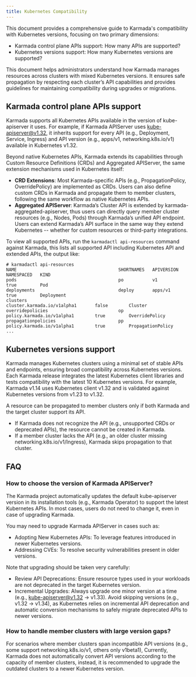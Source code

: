 ```yaml
---
title: Kubernetes Compatibility
---
```


This document provides a comprehensive guide to Karmada's compatibility with Kubernetes versions, focusing on two 
primary dimensions: 
- Karmada control plane APIs support: How many APIs are supported? 
- Kubernetes versions support: How many Kubernetes versions are supported?

This document helps administrators understand how Karmada manages resources across clusters with mixed Kubernetes versions. 
It ensures safe propagation by respecting each cluster’s API capabilities and provides guidelines for maintaining 
compatibility during upgrades or migrations.

## Karmada control plane APIs support

Karmada supports all Kubernetes APIs available in the version of kube-apiserver it uses. For example, if Karmada APIServer 
uses kube-apiserver@v1.32, it inherits support for every API (e.g., Deployment, Service, Ingress) and API version 
(e.g., apps/v1, networking.k8s.io/v1) available in Kubernetes v1.32. 

Beyond native Kubernetes APIs, Karmada extends its capabilities through Custom Resource Definitions (CRDs) and 
Aggregated APIServer, the same extension mechanisms used in Kubernetes itself:
- **CRD Extensions**: Most Karmada-specific APIs (e.g., PropagationPolicy, OverridePolicy) are implemented as CRDs. 
Users can also define custom CRDs in Karmada and propagate them to member clusters, following the same workflow as 
native Kubernetes APIs.
- **Aggregated APIServer**: Karmada’s Cluster API is extended by karmada-aggregated-apiserver, thus users can directly
query member cluster resources (e.g., Nodes, Pods) through Karmada’s unified API endpoint.
Users can extend Karmada’s API surface in the same way they extend Kubernetes -- whether for custom resources or 
third-party integrations.

To view all supported APIs, run the `karmadactl api-resources` command against Karmada, this lists all supported API
including Kubernetes API and extended APIs, the output like:
```
# karmadactl api-resources 
NAME                                       SHORTNAMES   APIVERSION                        NAMESPACED   KIND
pods                                       po           v1                                true         Pod
deployments                                deploy       apps/v1                           true         Deployment
clusters                                                cluster.karmada.io/v1alpha1       false        Cluster
overridepolicies                           op           policy.karmada.io/v1alpha1        true         OverridePolicy
propagationpolicies                        pp           policy.karmada.io/v1alpha1        true         PropagationPolicy
...
```

## Kubernetes versions support

Karmada manages Kubernetes clusters using a minimal set of stable APIs and endpoints, ensuring broad compatibility 
across Kubernetes versions. Each Karmada release integrates the latest Kubernetes client libraries and tests 
compatibility with the latest 10 Kubernetes versions. For example, Karmada v1.14 uses Kubernetes client v1.32 and is 
validated against Kubernetes versions from v1.23 to v1.32.

A resource can be propagated to member clusters only if both Karmada and the target cluster support its API.
- If Karmada does not recognize the API (e.g., unsupported CRDs or deprecated APIs), the resource cannot be created in Karmada.
- If a member cluster lacks the API (e.g., an older cluster missing networking.k8s.io/v1/Ingress), Karmada skips propagation to that cluster.

## FAQ

### How to choose the version of Karmada APIServer?

The Karmada project automatically updates the default kube-apiserver version in its installation tools (e.g., Karmada Operator) 
to support the latest Kubernetes APIs. In most cases, users do not need to change it, even in case of upgrading Karmada.

You may need to upgrade Karmada APIServer in cases such as:
- Adopting New Kubernetes APIs: To leverage features introduced in newer Kubernetes versions.
- Addressing CVEs: To resolve security vulnerabilities present in older versions.

Note that upgrading should be taken very carefully:

- Review API Deprecations: Ensure resource types used in your workloads are not deprecated in the target Kubernetes version.
- Incremental Upgrades: Always upgrade one minor version at a time (e.g., kube-apiserver@v1.32 → v1.33). 
Avoid skipping versions (e.g., v1.32 → v1.34), as Kubernetes relies on incremental API deprecation and automatic 
conversion mechanisms to safely migrate deprecated APIs to newer versions.

### How to handle member clusters with large version gaps?

For scenarios where member clusters span incompatible API versions (e.g., some support networking.k8s.io/v1, others only v1beta1),
Currently, Karmada does not automatically convert API versions according to the capacity of member clusters, instead, it is
recommended to upgrade the outdated clusters to a newer Kubernetes version.

